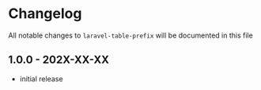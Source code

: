 # Changelog

All notable changes to `laravel-table-prefix` will be documented in this file

## 1.0.0 - 202X-XX-XX

- initial release
